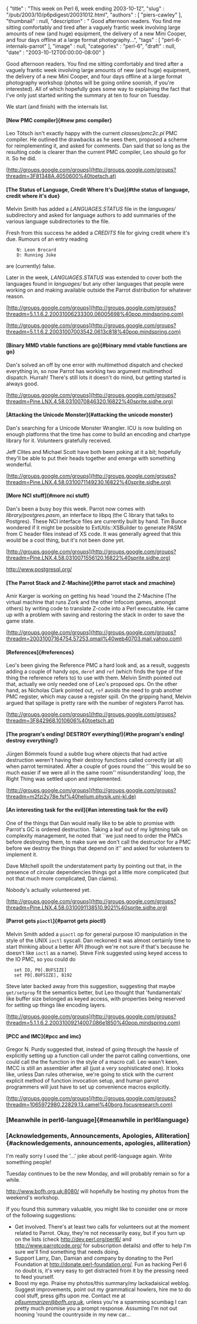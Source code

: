 {
   "title" : "This week on Perl 6, week ending 2003-10-12",
   "slug" : "/pub/2003/10/p6pdigest/20031012.html",
   "authors" : [
      "piers-cawley"
   ],
   "thumbnail" : null,
   "description" : " Good afternoon readers. You find me sitting comfortably and tired after a vaguely frantic week involving large amounts of new (and huge) equipment, the delivery of a new Mini Cooper, and four days offline at a large format photography...",
   "tags" : [
      "perl-6-internals-parrot"
   ],
   "image" : null,
   "categories" : "perl-6",
   "draft" : null,
   "date" : "2003-10-12T00:00:00-08:00"
}





Good afternoon readers. You find me sitting comfortably and tired after
a vaguely frantic week involving large amounts of new (and huge)
equipment, the delivery of a new Mini Cooper, and four days offline at a
large format photography workshop (photos will be going online soonish,
if you're interested). All of which hopefully goes some way to
explaining the fact that I've only just started writing the summary at
ten to four on Tuesday.

We start (and finish) with the internals list.

#### [New PMC compiler]{#new pmc compiler}

Leo Tötsch isn't exactly happy with the current *classes/pmc2c.pl* PMC
compiler. He outlined the drawbacks as he sees them, proposed a scheme
for reimplementing it, and asked for comments. Dan said that so long as
the resulting code is clearer than the current PMC compiler, Leo should
go for it. So he did.

[http://groups.google.com/groups](http://groups.google.com/groups?threadm=3F81348A.4050600%40toetsch.at)

#### [The Status of Language, Credit Where It's Due]{#the status of language, credit where it's due}

Melvin Smith has added a *LANGUAGES.STATUS* file in the *languages/*
subdirectory and asked for language authors to add summaries of the
various language subdirectories to the file.

Fresh from this success he added a *CREDITS* file for giving credit
where it's due. Rumours of an entry reading

        N: Leon Brocard
        D: Running Joke

are (currently) false.

Later in the week, *LANGUAGES.STATUS* was extended to cover both the
languages found in *languages/* but any other languages that people were
working on and making available outside the Parrot distribution for
whatever reason.

[http://groups.google.com/groups](http://groups.google.com/groups?threadm=5.1.1.6.2.20031006233300.06005698%40pop.mindspring.com)

[http://groups.google.com/groups](http://groups.google.com/groups?threadm=5.1.1.6.2.20031007003542.0613c818%40pop.mindspring.com)

#### [Binary MMD vtable functions are go]{#binary mmd vtable functions are go}

Dan's solved an off by one error with multimethod dispatch and checked
everything in, so now Parrot has working two argument multimethod
dispatch. Hurrah! There's still lots it doesn't do mind, but getting
started is always good.

[http://groups.google.com/groups](http://groups.google.com/groups?threadm=Pine.LNX.4.58.0310070846320.16822%40sprite.sidhe.org)

#### [Attacking the Unicode Monster]{#attacking the unicode monster}

Dan's searching for a Unicode Monster Wrangler. ICU is now building on
enough platforms that the time has come to build an encoding and
chartype library for it. Volunteers gratefully received.

Jeff Clites and Michael Scott have both been poking at it a bit;
hopefully they'll be able to put their heads together and emerge with
something wonderful.

[http://groups.google.com/groups](http://groups.google.com/groups?threadm=Pine.LNX.4.58.0310071149230.16822%40sprite.sidhe.org)

#### [More NCI stuff]{#more nci stuff}

Dan's been a busy boy this week. Parrot now comes with
*library/postgres.pasm*, an interface to libpq (the C library that talks
to Postgres). These NCI interface files are currently built by hand. Tim
Bunce wondered if it might be possible to ExtUtils::XSBuilder to
generate PASM from C header files instead of XS code. It was generally
agreed that this would be a cool thing, but it's not been done yet.

[http://groups.google.com/groups](http://groups.google.com/groups?threadm=Pine.LNX.4.58.0310071556120.16822%40sprite.sidhe.org)

<http://www.postgresql.org/>

#### [The Parrot Stack and Z-Machine]{#the parrot stack and zmachine}

Amir Karger is working on getting his head 'round the Z-Machine (The
virtual machine that runs Zork and the other Infocom games, amongst
others) by writing code to translate Z-code into a Perl executable. He
came up with a problem with saving and restoring the stack in order to
save the game state.

[http://groups.google.com/groups](http://groups.google.com/groups?threadm=20031007164754.57253.qmail%40web40703.mail.yahoo.com)

#### [References]{#references}

Leo's been giving the Reference PMC a hard look and, as a result,
suggests adding a couple of handy ops, `deref` and `ref` (which finds
the type of the thing the reference refers to) to use with them. Melvin
Smith pointed out that, actually we only needed one of Leo's proposed
ops. On the other hand, as Nicholas Clark pointed out, `ref` avoids the
need to grab another PMC register, which may cause a register spill. On
the gripping hand, Melvin argued that spillage is pretty rare with the
number of registers Parrot has.

[http://groups.google.com/groups](http://groups.google.com/groups?threadm=3F842968.1010606%40toetsch.at)

#### [The program's ending! DESTROY everything!]{#the program's ending! destroy everything!}

Jürgen Bömmels found a subtle bug where objects that had active
destruction weren't having their destroy functions called correctly (at
all) when parrot terminated. After a couple of goes round the '\`\`this
would be so much easier if we were all in the same room''
misunderstanding' loop, the Right Thing was settled upon and
implemented.

[http://groups.google.com/groups](http://groups.google.com/groups?threadm=m2fzi2y78e.fsf%40helium.physik.uni-kl.de)

#### [An interesting task for the evil]{#an interesting task for the evil}

One of the things that Dan would really like to be able to promise with
Parrot's GC is ordered destruction. Taking a leaf out of my lightning
talk on complexity management, he noted that \`\`we just need to order
the PMCs before destroying them, to make sure we don't call the
destructor for a PMC before we destroy the things that depend on it''
and asked for volunteers to implement it.

Dave Mitchell spoilt the understatement party by pointing out that, in
the presence of circular dependencies things got a little more
complicated (but not that much more complicated, Dan claims).

Nobody's actually volunteered yet.

[http://groups.google.com/groups](http://groups.google.com/groups?threadm=Pine.LNX.4.58.0310091138510.9021%40sprite.sidhe.org)

#### [Parrot gets `pioctl`]{#parrot gets pioctl}

Melvin Smith added a `pioctl` op for general purpose IO manipulation in
the style of the UNIX `ioctl` syscall. Dan reckoned it was almost
certainly time to start thinking about a better API (though we're not
sure if that's because he doesn't like `ioctl` as a name). Steve Fink
suggested using keyed access to the IO PMC, so you could do

       set IO, P0[.BUFSIZE]
       set P0[.BUFSIZE], 8192

Steve later backed away from this suggestion, suggesting that maybe
`get/setprop` fit the semantics better, but Leo thought that
'fundamentals' like buffer size belonged as keyed access, with
properties being reserved for setting up things like encoding layers.

[http://groups.google.com/groups](http://groups.google.com/groups?threadm=5.1.1.6.2.20031009214007.086e1850%40pop.mindspring.com)

#### [PCC and IMC]{#pcc and imc}

Gregor N. Purdy suggested that, instead of going through the hassle of
explicitly setting up a function call under the parrot calling
conventions, one could call the the function in the style of a macro
call. Leo wasn't keen, IMCC is still an assembler after all (just a very
sophisticated one). It looks like, unless Dan rules otherwise, we're
going to stick with the current explicit method of function invocation
setup, and human parrot programmers will just have to set up convenience
macros explicitly.

[http://groups.google.com/groups](http://groups.google.com/groups?threadm=1065972980.22829.13.camel%40borg.focusresearch.com)

### [Meanwhile in perl6-language]{#meanwhile in perl6language}

### [Acknowledgements, Announcements, Apologies, Alliteration]{#acknowledgements, announcements, apologies, alliteration}

I'm really sorry I used the '...' joke about perl6-language again. Write
something people!

Tuesday continues to be the new Monday, and will probably remain so for
a while.

<http://www.bofh.org.uk:8080/> will hopefully be hosting my photos from
the weekend's workshop.

If you found this summary valuable, you might like to consider one or
more of the following suggestions:

-   Get involved. There's at least two calls for volunteers out at the
    moment related to Parrot. Okay, they're not necessarily easy, but if
    you turn up on the lists (check <http://dev.perl.org/perl6/> and
    <http://www.parrotcode.org/> for subscription details) and offer to
    help I'm sure we'll find something that needs doing.
-   Support Larry, Dan, Damian and company by donating to the Perl
    Foundation at <http://donate.perl-foundation.org/>. Fun as hacking
    Perl 6 no doubt is, it's very easy to get distracted from it by the
    pressing need to feed yourself.
-   Boost my ego. Praise my photos/this summary/my lackadaisical weblog.
    Suggest improvements, point out my grammatical howlers, hire me to
    do cool stuff, press gifts upon me. Contact me at
    *<p6summarizer@bofh.org.uk>*, unless you're a spamming scumbag I can
    pretty much promise you a prompt response. Assuming I'm not out
    hooning 'round the countryside in my new car...


